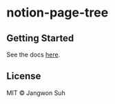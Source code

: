 # notion-page-tree

## Getting Started
See the docs [here](https://github.com/jan9won/notion-page-tree/tree/main/packages/notion-page-tree).

## License
MIT © Jangwon Suh